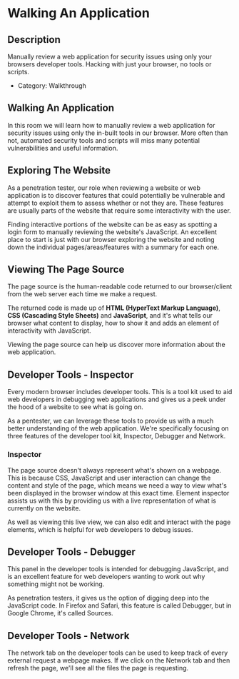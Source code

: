 # Walking An Application

## Description

Manually review a web application for security issues using only your browsers developer tools. Hacking with just your browser, no tools or scripts.
* Category: Walkthrough

## Walking An Application

In this room we will learn how to manually review a web application for security issues using only the in-built tools in our browser. More often than not, automated security tools and scripts will miss many potential vulnerabilities and useful information.

## Exploring The Website

As a penetration tester, our role when reviewing a website or web application is to discover features that could potentially be vulnerable and attempt to exploit them to assess whether or not they are. These features are usually parts of the website that require some interactivity with the user.

Finding interactive portions of the website can be as easy as spotting a login form to manually reviewing the website's JavaScript. An excellent place to start is just with our browser exploring the website and noting down the individual pages/areas/features with a summary for each one.

## Viewing The Page Source

The page source is the human-readable code returned to our browser/client from the web server each time we make a request.

The returned code is made up of **HTML (HyperText Markup Language)**, **CSS (Cascading Style Sheets)** and **JavaScript**, and it's what tells our browser what content to display, how to show it and adds an element of interactivity with JavaScript.

Viewing the page source can help us discover more information about the web application.

## Developer Tools - Inspector

Every modern browser includes developer tools. This is a tool kit used to aid web developers in debugging web applications and gives us a peek under the hood of a website to see what is going on.

As a pentester, we can leverage these tools to provide us with a much better understanding of the web application. We're specifically focusing on three features of the developer tool kit, Inspector, Debugger and Network.

### Inspector

The page source doesn't always represent what's shown on a webpage. This is because CSS, JavaScript and user interaction can change the content and style of the page, which means we need a way to view what's been displayed in the browser window at this exact time. Element inspector assists us with this by providing us with a live representation of what is currently on the website.

As well as viewing this live view, we can also edit and interact with the page elements, which is helpful for web developers to debug issues.

## Developer Tools - Debugger

This panel in the developer tools is intended for debugging JavaScript, and is an excellent feature for web developers wanting to work out why something might not be working.

As penetration testers, it gives us the option of digging deep into the JavaScript code. In Firefox and Safari, this feature is called Debugger, but in Google Chrome, it's called Sources.

## Developer Tools - Network

The network tab on the developer tools can be used to keep track of every external request a webpage makes. If we click on the Network tab and then refresh the page, we'll see all the files the page is requesting.